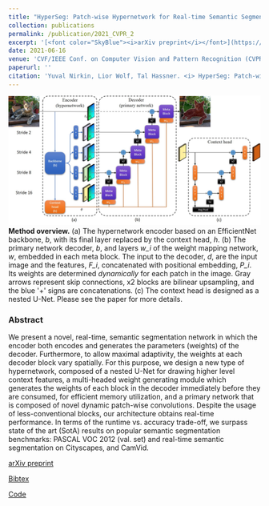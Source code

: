 ```yaml
---
title: "HyperSeg: Patch-wise Hypernetwork for Real-time Semantic Segmentation"
collection: publications
permalink: /publication/2021_CVPR_2
excerpt: '[<font color="SkyBlue"><i>arXiv preprint</i></font>](https://arxiv.org/abs/2012.11582)'
date: 2021-06-16
venue: 'CVF/IEEE Conf. on Computer Vision and Pattern Recognition (CVPR), Nashville, TN'
paperurl: ''
citation: 'Yuval Nirkin, Lior Wolf, Tal Hassner. <i> HyperSeg: Patch-wise Hypernetwork for Real-time Semantic Segmentation.</i> CVF/IEEE Conf. on Computer Vision and Pattern Recognition (CVPR), Nashville, TN, 2021.'
---
```


<img src='../projects/hyperseg/teaser.jpeg'><br/>
<b>Method overview.</b> (a) The hypernetwork encoder based on an EfficientNet backbone, <i>b</i>, with its final layer replaced by the context head, <i>h</i>. (b) The primary network decoder, <i>b</i>, and layers <i>w_i</i> of the weight mapping network, <i>w</i>, embedded in each meta block. The input to the decoder, <i>d</i>, are the input image and the features, <i>F_i</i>, concatenated with positional embedding, <i>P_i</i>. Its weights are determined <i>dynamically</i> for each patch in the image. Gray arrows represent skip connections, x2 blocks are bilinear upsampling, and the blue '+' signs are concatenations. (c) The context head is designed as a nested U-Net. Please see the paper for more details.


### Abstract
We present a novel, real-time, semantic segmentation network in which the encoder both encodes and generates the parameters (weights) of the decoder. Furthermore, to allow maximal adaptivity, the weights at each decoder block vary spatially. For this purpose, we design a new type of hypernetwork, composed of a nested U-Net for drawing higher level context features, a multi-headed weight generating module which generates the weights of each block in the decoder immediately before they are consumed, for efficient memory utilization, and a primary network that is composed of novel dynamic patch-wise convolutions. Despite the usage of less-conventional blocks, our architecture obtains real-time performance. In terms of the runtime vs. accuracy trade-off, we surpass state of the art (SotA) results on popular semantic segmentation benchmarks: PASCAL VOC 2012 (val. set) and real-time semantic segmentation on Cityscapes, and CamVid.


[arXiv preprint](https://arxiv.org/abs/2012.11582)

[Bibtex](../projects/hyperseg/BibTeX.txt)

[Code](https://github.com/YuvalNirkin/hyperseg)

